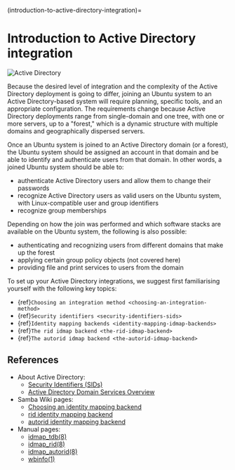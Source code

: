 (introduction-to-active-directory-integration)=
# Introduction to Active Directory integration

![Active Directory](../images/ad_integration.png)

Because the desired level of integration and the complexity of the Active Directory deployment is going to differ, joining an Ubuntu system to an Active Directory-based system will require planning, specific tools, and an appropriate configuration. The requirements change because Active Directory deployments range from single-domain and one tree, with one or more servers, up to a "forest," which is a dynamic structure with multiple domains and geographically dispersed servers.  

Once an Ubuntu system is joined to an Active Directory domain (or a forest), the Ubuntu system should be assigned an account in that domain and be able to identify and authenticate users from that domain. In other words, a joined Ubuntu system should be able to:
- authenticate Active Directory users and allow them to change their passwords
- recognize Active Directory users as valid users on the Ubuntu system, with Linux-compatible user and group identifiers
- recognize group memberships

Depending on how the join was performed and which software stacks are available on the Ubuntu system, the following is also possible:
- authenticating and recognizing users from different domains that make up the forest
- applying certain group policy objects (not covered here)
- providing file and print services to users from the domain

To set up your Active Directory integrations, we suggest first familiarising yourself with the following key topics:

* {ref}`Choosing an integration method <choosing-an-integration-method>`
* {ref}`Security identifiers <security-identifiers-sids>`
* {ref}`Identity mapping backends <identity-mapping-idmap-backends>`
* {ref}`The rid idmap backend <the-rid-idmap-backend>`
* {ref}`The autorid idmap backend <the-autorid-idmap-backend>`

## References

- About Active Directory:
  - [Security Identifiers (SIDs)](https://learn.microsoft.com/en-us/windows-server/identity/ad-ds/manage/understand-security-identifiers)
  - [Active Directory Domain Services Overview](https://learn.microsoft.com/en-us/windows-server/identity/ad-ds/get-started/virtual-dc/active-directory-domain-services-overview)
- Samba Wiki pages:
  - [Choosing an identity mapping backend](https://wiki.samba.org/index.php/Setting_up_Samba_as_a_Domain_Member#Choosing_an_idmap_backend)
  - [rid identity mapping backend](https://wiki.samba.org/index.php/Idmap_config_rid)
  - [autorid identity mapping backend](https://wiki.samba.org/index.php/Idmap_config_autorid)
- Manual pages:
  - [idmap_tdb(8)](https://manpages.ubuntu.com/manpages/noble/man8/idmap_tdb.8.html)
  - [idmap_rid(8)](https://manpages.ubuntu.com/manpages/noble/man8/idmap_rid.8.html)
  - [idmap_autorid(8)](https://manpages.ubuntu.com/manpages/noble/man8/idmap_autorid.8.html)
  - [wbinfo(1)](https://manpages.ubuntu.com/manpages/noble/en/man1/wbinfo.1.html)
